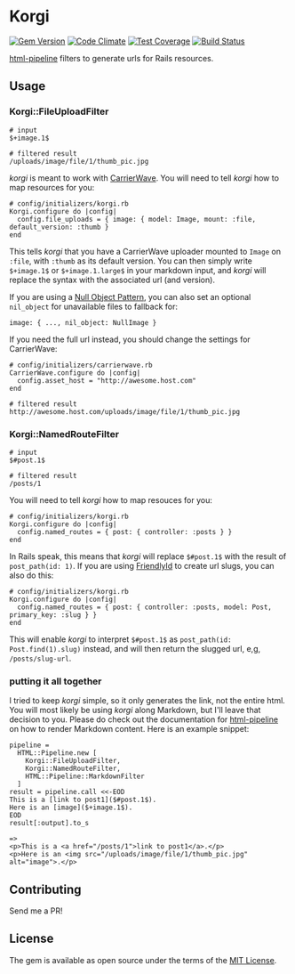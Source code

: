 # Korgi

[![Gem Version](https://badge.fury.io/rb/korgi.svg)](https://badge.fury.io/rb/korgi)
[![Code Climate](https://codeclimate.com/github/jodeci/korgi/badges/gpa.svg)](https://codeclimate.com/github/jodeci/korgi)
[![Test Coverage](https://codeclimate.com/github/jodeci/korgi/badges/coverage.svg)](https://codeclimate.com/github/jodeci/korgi/coverage)
[![Build Status](https://travis-ci.org/jodeci/korgi.svg?branch=master)](https://travis-ci.org/jodeci/korgi)

[html-pipeline](https://github.com/jch/html-pipeline) filters to generate urls for Rails resources.

## Usage

### Korgi::FileUploadFilter

```
# input
$+image.1$

# filtered result
/uploads/image/file/1/thumb_pic.jpg
```

*korgi* is meant to work with [CarrierWave](https://github.com/carrierwaveuploader/carrierwave). You will need to tell *korgi* how to map resources for you:

```
# config/initializers/korgi.rb
Korgi.configure do |config|
  config.file_uploads = { image: { model: Image, mount: :file, default_version: :thumb }
end
```

This tells *korgi* that you have a CarrierWave uploader mounted to `Image` on `:file`, with `:thumb` as its default version. You can then simply write `$+image.1$` or `$+image.1.large$` in your markdown input, and *korgi* will replace the syntax with the associated url (and version).

If you are using a [Null Object Pattern](https://robots.thoughtbot.com/rails-refactoring-example-introduce-null-object), you can also set an optional `nil_object` for unavailable files to fallback for:

```
image: { ..., nil_object: NullImage }
```

If you need the full url instead, you should change the settings for CarrierWave:

```
# config/initializers/carrierwave.rb
CarrierWave.configure do |config|
  config.asset_host = "http://awesome.host.com"
end

# filtered result
http://awesome.host.com/uploads/image/file/1/thumb_pic.jpg
```

### Korgi::NamedRouteFilter

```
# input
$#post.1$

# filtered result
/posts/1
```

You will need to tell *korgi* how to map resouces for you:

```
# config/initializers/korgi.rb
Korgi.configure do |config|
  config.named_routes = { post: { controller: :posts } }
end
```

In Rails speak, this means that *korgi* will replace  `$#post.1$` with the result of `post_path(id: 1)`. If you are using [FriendlyId](https://github.com/norman/friendly_id) to create url slugs, you can also do this:

```
# config/initializers/korgi.rb
Korgi.configure do |config|
  config.named_routes = { post: { controller: :posts, model: Post, primary_key: :slug } }
end
```

This will enable *korgi* to interpret `$#post.1$` as `post_path(id: Post.find(1).slug)` instead, and will then return the slugged url, e,g, `/posts/slug-url`.

### putting it all together

I tried to keep *korgi* simple, so it only generates the link, not the entire html. You will most likely be using *korgi* along Markdown, but I'll leave that decision to you. Please do check out the documentation for [html-pipeline](https://github.com/jch/html-pipeline) on how to render Markdown content. Here is an example snippet:

```
pipeline =
  HTML::Pipeline.new [
    Korgi::FileUploadFilter,
    Korgi::NamedRouteFilter,
    HTML::Pipeline::MarkdownFilter
  ]
result = pipeline.call <<-EOD
This is a [link to post1]($#post.1$).
Here is an [image]($+image.1$).
EOD
result[:output].to_s

=>
<p>This is a <a href="/posts/1">link to post1</a>.</p>
<p>Here is an <img src="/uploads/image/file/1/thumb_pic.jpg" alt="image">.</p>
```

## Contributing
Send me a PR!

## License
The gem is available as open source under the terms of the [MIT License](http://opensource.org/licenses/MIT).
